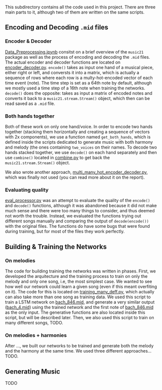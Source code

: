 This subdirectory contains all the code used in this project. There are three main parts to it, although two of them are written on the same scripts.

## Encoding and Decoding `.mid` files

### Encoder & Decoder

[Data_Preprocessing.ipynb](Data_Preprocessing.ipynb) consitst on a brief overview of the `music21` package as well as the process of encoding and decoding the `.mid` files. The actual encoder and decoder functions are located on [encoder_decoder.py](encoder_decoder.py). `encode()` takes as input one hand of a musical piece, either right or left, and conversts it into a matrix, which is actually a sequence of rows where each row is a multy-hot-encoded vector of each time event (note). The time step is set as a 64th note by default, although we mostly used a time step of a 16th note when training the networks. `decode()` does the opposite: takes as input a matrix of encoded notes and converts it back to a `music21.stream.Stream()` object, which then can be read saved as a `.mid` file. 

### Both hands together

Both of these work on only one hand/voice. In order to encode two hands together (stacking them horizontally and creating a sequence of vectors with 2x components), we use a function named `get_both_hands`, which is defined inside the scripts dedicated to generate music with both harmony and melody (the ones containing `two_voices` on their names. To decode two hands stacked together, we use `decode()` on each hand separately and then use `combine()` located in [combine.py](combine.py) to get back the `music21.stream.Stream()` object.

We also wrote another approach, [multi_many_hot_encoder_decoder.py](multi_many_hot_encoder_decoder.py), which was finally not used (you can read more about it on the report).

### Evaluating quality

[eval_processor.py](eval_processor.py) was an attempt to evaluate the quality of the `encode()` and `decode()` functions, although it was abandoned because it did not make much sense and there were too many things to consider, and thus deemed not worth the trouble. Instead, we evaluated the functions trying out different songs manually and comparing the output of `decode(encode())` with the original files. The functions do have some bugs that were found during training, but for most of the files they work perfectly.

## Building & Training the Networks

### On melodies

The code for building training the networks was written in phases. First, we developed the arquitecture and the training process to train on only the melody and only one song, i.e, the most simplest case. We wanted to see how well our network could learn a given song (even if this meant overfiting on it). The code for this is located on [training_many_deff.py](training_many_deff.py), which actually can also take more than one song as training data. We used this script to train a LSTM network on [bach_846.mid](data/classical/bach/unknown/bach_846.mid), and generate a very similar output ([bach_4.mid](bach_4.mid)) using the trained network and the first note of [bach_846.mid](data/classical/bach/unknown/bach_846.mid) as the only input. The generative functions are also located inside this script, but will be described later. Then, we also used this script to train on many different songs, TODO.

### On melodies + harmonies

After ..., we built our networks to be trained and generate both the melody and the harmony at the same time. We used three different approaches... TODO.

## Generating Music

TODO 